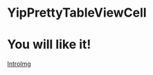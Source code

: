 YipPrettyTableViewCell
======================
You will like it!
======================
[IntroImg](http://ww1.sinaimg.cn/bmiddle/b81043cdjw1eh8yevwfw9j20hs0vktac.jpg)

